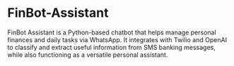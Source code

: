 # FinBot-Assistant
FinBot Assistant is a Python-based chatbot that helps manage personal finances and daily tasks via WhatsApp. It integrates with Twilio and OpenAI to classify and extract useful information from SMS banking messages, while also functioning as a versatile personal assistant.

